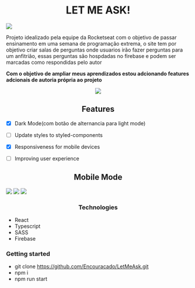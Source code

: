 <H1 align="center">LET ME ASK!</H1>

<img src="https://live.staticflickr.com/65535/51280048381_f5a6e8be95_b.jpg" />

<p>Projeto idealizado pela equipe da Rocketseat com o objetivo de passar ensinamento em uma semana de programação extrema, o site tem por objetivo criar salas de perguntas onde usuarios irão fazer perguntas para um anfitrião, essas perguntas são hospdadas no firebase e podem ser marcadas como respondidas pelo autor</p>

<strong>Com o objetivo de ampliar meus aprendizados estou adcionando features adcionais de autoria própria ao projeto</strong>


<div align="center">
  
  <img src="https://live.staticflickr.com/65535/51280224913_609987e353_b.jpg" />
</div>


<h2 align="center">Features</h2>

- [x] Dark Mode(com botão de alternancia para light mode)
- [ ] Update styles to styled-components
- [x] Responsiveness for mobile devices
- [ ] Improving user experience


<h2 align="center">Mobile Mode</h2>

<img src="https://live.staticflickr.com/65535/51283613178_2c486d4e23_b.jpg"/>
<img src="https://live.staticflickr.com/65535/51282693707_c9ea037723_b.jpg"/>
<img src="https://live.staticflickr.com/65535/51284166219_bd74e7b7cb_b.jpg"/>
  



<h3 align="center">Technologies</h3>

- React
- Typescript
- SASS
- Firebase

<h3>Getting started</h3>

- git clone https://github.com/Encouracado/LetMeAsk.git
- npm i
- npm run start
